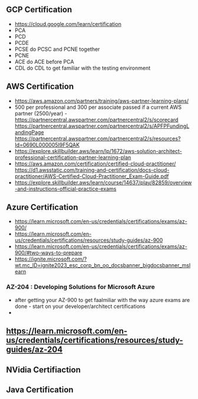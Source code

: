 ## GCP Certification
- https://cloud.google.com/learn/certification
- PCA
- PCD
- PCDE
- PCSE do PCSC and PCNE together
- PCNE
- ACE do ACE before PCA
- CDL do CDL to get familiar with the testing environment

## AWS Certification
- https://aws.amazon.com/partners/training/aws-partner-learning-plans/
- 500 per professional and 300 per associate passed if a current AWS partner (2500/year) - https://partnercentral.awspartner.com/partnercentral2/s/scorecard https://partnercentral.awspartner.com/partnercentral2/s/APFPFundingLandingPage https://partnercentral.awspartner.com/partnercentral2/s/resources?Id=0690L000005I9F5QAK
- https://explore.skillbuilder.aws/learn/lp/1672/aws-solution-architect-professional-certification-partner-learning-plan
- https://aws.amazon.com/certification/certified-cloud-practitioner/ https://d1.awsstatic.com/training-and-certification/docs-cloud-practitioner/AWS-Certified-Cloud-Practitioner_Exam-Guide.pdf
- https://explore.skillbuilder.aws/learn/course/14637/play/82859/overview-and-instructions-official-practice-exams

## Azure Certification
- https://learn.microsoft.com/en-us/credentials/certifications/exams/az-900/
- https://learn.microsoft.com/en-us/credentials/certifications/resources/study-guides/az-900
- https://learn.microsoft.com/en-us/credentials/certifications/exams/az-900/#two-ways-to-prepare
- https://ignite.microsoft.com/?wt.mc_ID=ignite2023_esc_corp_bn_oo_docsbanner_bigdocsbanner_mslearn

### AZ-204 : Developing Solutions for Microsoft Azure
- after getting your AZ-900 to get faalmiliar with the way azure exams are done - start on your developer/architect certifications
- 
https://learn.microsoft.com/en-us/credentials/certifications/resources/study-guides/az-204
- 
## NVidia Certifiaction

## Java Certification
